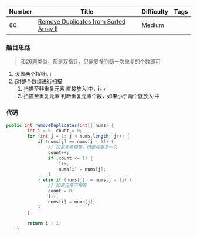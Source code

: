 | Number | Title | Difficulty | Tags |
|  ----  | ----  |    ----    |    ----    |
|  80 | [Remove Duplicates from Sorted Array II](https://leetcode-cn.com/problems/remove-duplicates-from-sorted-array-ii/) |   Medium        |           |


### 题目思路

> 和26题类似，都是双指针，只需要多判断一次重复的个数即可

1. 设置两个指针i, j
2. j对整个数组进行扫描
    1. 扫描至非重复元素
        直接放入i中，i++
    2. 扫描至重复元素
        判断重复元素个数，如果小于两个就放入i中

### 代码

```java
public int removeDuplicates(int[] nums) {
        int i = 0, count = 0;
        for (int j = 1; j < nums.length; j++) {
            if (nums[j] == nums[j - 1]) {
                // 如果元素相等，但是只重复一次
                count++;
                if (count <= 1) {
                    i++;
                    nums[i] = nums[j];
                }
            } else if (nums[j] != nums[j - 1]) {
                // 如果元素不相等
                count = 0;
                i++;
                nums[i] = nums[j];
            }
        }

        return i + 1;
    }
```